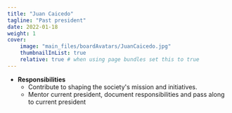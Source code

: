 ```yaml
---
title: "Juan Caicedo"
tagline: "Past president"
date: 2022-01-18
weight: 1
cover:
    image: "main_files/boardAvatars/JuanCaicedo.jpg"
    thumbnailInList: true
    relative: true # when using page bundles set this to true
---
```

- **Responsibilities**
  - Contribute to shaping the society's mission and initiatives.
  - Mentor current president, document responsibilities and pass along to current president
